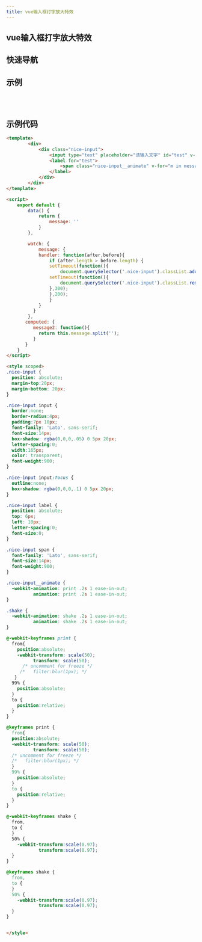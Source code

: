 ```yaml
---
title: vue输入框打字放大特效
---
```


## vue输入框打字放大特效

## 快速导航

<TOC />

## 示例

<template>
        <div>
		    <div class="nice-input">
				<input type="text" placeholder="请输入文字" id="test" v-model="message" />
				<label for="test">
				    <span class="nice-input__animate" v-for="m in message2">{{m}}</span>
				</label>
    		</div>
		</div>
</template>

<script>
    export default {
		data() {
			return {
				message: ''
			}
		},

		watch: {
			message: {
			handler: function(after,before){
				if (after.length > before.length) {
				setTimeout(function(){
					document.querySelector('.nice-input').classList.add('shake');
				setTimeout(function(){
					document.querySelector('.nice-input').classList.remove('shake'); 
				},300); 
				},200);
				}
			}
          }
  		},
	   computed: {
		  message2: function(){
			return this.message.split('');
		  }
	   }
    }
</script>

<style scoped>
.nice-input {
  position: absolute;
  margin-top:20px;
  margin-bottom: 20px;
}

.nice-input input {
  border:none;
  border-radius:4px;
  padding:7px 10px;
  font-family: 'Lato', sans-serif;
  font-size:14px;
  box-shadow: rgba(0,0,0,.05) 0 5px 20px;
  letter-spacing:0;
  width:165px;
  color: transparent;
  font-weight:900;
}

.nice-input input:focus {
  outline:none;
  box-shadow: rgba(0,0,0,.1) 0 5px 20px;
}

.nice-input label {
  position: absolute;
  top: 6px;
  left: 10px;
  letter-spacing:0;
  font-size:0;
}

.nice-input span {
  font-family: 'Lato', sans-serif;
  font-size:14px;
  font-weight:900;
}

.nice-input__animate {
  -webkit-animation: print .2s 1 ease-in-out;
          animation: print .2s 1 ease-in-out;
}

.shake {
  -webkit-animation: shake .2s 1 ease-in-out;
          animation: shake .2s 1 ease-in-out;
}

@-webkit-keyframes print {
  from{
    position:absolute;
    -webkit-transform: scale(50);
          transform: scale(50);
      /* uncomment for freeze */  
     /*   filter:blur(1px); */
   }
  99% {
    position:absolute;
  }
  to {
    position:relative;
  }
}

@keyframes print {
  from{
  position:absolute;
  -webkit-transform: scale(50);
          transform: scale(50);
  /* uncomment for freeze */  
  /*   filter:blur(1px); */
  }
  99% {
    position:absolute;
  }
  to {
    position:relative;
  }
}

@-webkit-keyframes shake {
  from,
  to {
  }
  50% {
    -webkit-transform:scale(0.97);
            transform:scale(0.97);
  }
}

@keyframes shake {
  from,
  to {
  }
  50% {
    -webkit-transform:scale(0.97);
            transform:scale(0.97);
  }
}


</style>
<br />
<br />

## 示例代码

```html
<template>
        <div>
		    <div class="nice-input">
				<input type="text" placeholder="请输入文字" id="test" v-model="message" />
				<label for="test">
				    <span class="nice-input__animate" v-for="m in message2">{{m}}</span>
				</label>
    		</div>
		</div>
</template>

<script>
    export default {
		data() {
			return {
				message: ''
			}
		},

		watch: {
			message: {
			handler: function(after,before){
				if (after.length > before.length) {
				setTimeout(function(){
					document.querySelector('.nice-input').classList.add('shake');
				setTimeout(function(){
					document.querySelector('.nice-input').classList.remove('shake'); 
				},300); 
				},200);
				}
			}
          }
  		},
	   computed: {
		  message2: function(){
			return this.message.split('');
		  }
	   }
    }
</script>

<style scoped>
.nice-input {
  position: absolute;
  margin-top:20px;
  margin-bottom: 20px;
}

.nice-input input {
  border:none;
  border-radius:4px;
  padding:7px 10px;
  font-family: 'Lato', sans-serif;
  font-size:14px;
  box-shadow: rgba(0,0,0,.05) 0 5px 20px;
  letter-spacing:0;
  width:165px;
  color: transparent;
  font-weight:900;
}

.nice-input input:focus {
  outline:none;
  box-shadow: rgba(0,0,0,.1) 0 5px 20px;
}

.nice-input label {
  position: absolute;
  top: 6px;
  left: 10px;
  letter-spacing:0;
  font-size:0;
}

.nice-input span {
  font-family: 'Lato', sans-serif;
  font-size:14px;
  font-weight:900;
}

.nice-input__animate {
  -webkit-animation: print .2s 1 ease-in-out;
          animation: print .2s 1 ease-in-out;
}

.shake {
  -webkit-animation: shake .2s 1 ease-in-out;
          animation: shake .2s 1 ease-in-out;
}

@-webkit-keyframes print {
  from{
    position:absolute;
    -webkit-transform: scale(50);
          transform: scale(50);
      /* uncomment for freeze */  
     /*   filter:blur(1px); */
   }
  99% {
    position:absolute;
  }
  to {
    position:relative;
  }
}

@keyframes print {
  from{
  position:absolute;
  -webkit-transform: scale(50);
          transform: scale(50);
  /* uncomment for freeze */  
  /*   filter:blur(1px); */
  }
  99% {
    position:absolute;
  }
  to {
    position:relative;
  }
}

@-webkit-keyframes shake {
  from,
  to {
  }
  50% {
    -webkit-transform:scale(0.97);
            transform:scale(0.97);
  }
}

@keyframes shake {
  from,
  to {
  }
  50% {
    -webkit-transform:scale(0.97);
            transform:scale(0.97);
  }
}


</style>
```

<footer-FooterLink :isShareLink="false" :isDaShang="true" />
<footer-FeedBack />
